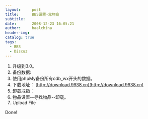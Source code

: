 ```yaml
---
layout:     post
title:      BBS设置-宠物岛
subtitle:   
date:       2008-12-23 16:05:21
author:     baalchina
header-img:
catalog: true
tags:
  - BBS
  - Discuz
---
```



1. 升级到3.0。
2. 备份数据:   
3. 使用phpMy备份所有cdb_wx开头的数据。
4. 下载地址：   [http://download.9938.cn](http://download.9938.cn)
5. 卸载戒指：   
6. 物品设置--寻找物品--卸载。
7. Upload File

Done!